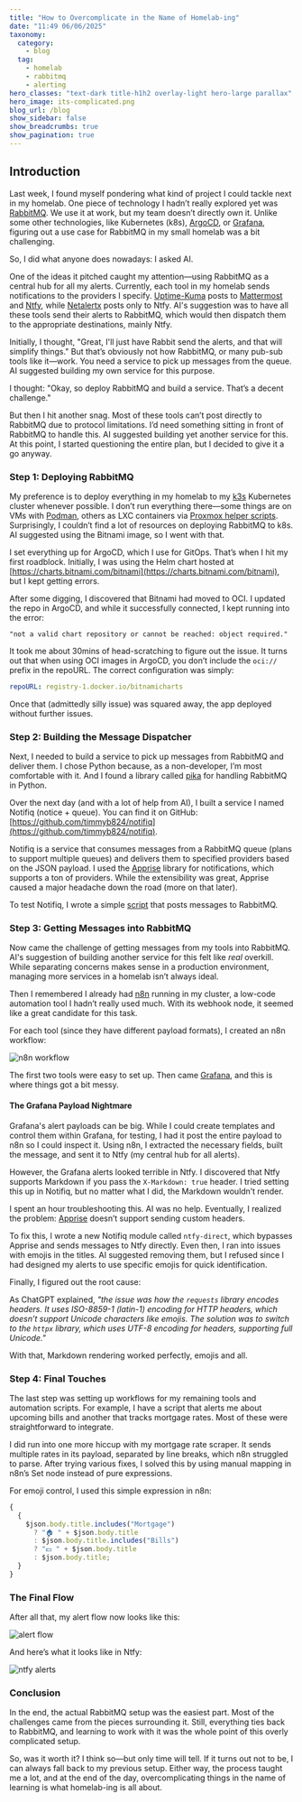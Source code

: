 ```yaml
---
title: "How to Overcomplicate in the Name of Homelab-ing"
date: "11:49 06/06/2025"
taxonomy:
  category:
    - blog
  tag:
    - homelab
    - rabbitmq
    - alerting
hero_classes: "text-dark title-h1h2 overlay-light hero-large parallax"
hero_image: its-complicated.png
blog_url: /blog
show_sidebar: false
show_breadcrumbs: true
show_pagination: true
---
```


## Introduction

Last week, I found myself pondering what kind of project I could tackle next in my homelab. One piece of technology I hadn’t really explored yet was [RabbitMQ](https://www.rabbitmq.com/). We use it at work, but my team doesn’t directly own it. Unlike some other technologies, like Kubernetes (k8s), [ArgoCD](https://argo-cd.readthedocs.io/), or [Grafana](https://grafana.com), figuring out a use case for RabbitMQ in my small homelab was a bit challenging.

So, I did what anyone does nowadays: I asked AI.

One of the ideas it pitched caught my attention—using RabbitMQ as a central hub for all my alerts. Currently, each tool in my homelab sends notifications to the providers I specify. [Uptime-Kuma](https://github.com/louislam/uptime-kuma) posts to [Mattermost](https://mattermost.com) and [Ntfy](https://ntfy.sh), while [Netalertx](https://netalerx.com) posts only to Ntfy. AI's suggestion was to have all these tools send their alerts to RabbitMQ, which would then dispatch them to the appropriate destinations, mainly Ntfy.

Initially, I thought, "Great, I'll just have Rabbit send the alerts, and that will simplify things." But that’s obviously not how RabbitMQ, or many pub-sub tools like it—work. You need a service to pick up messages from the queue. AI suggested building my own service for this purpose.

I thought: "Okay, so deploy RabbitMQ and build a service. That’s a decent challenge."

But then I hit another snag. Most of these tools can’t post directly to RabbitMQ due to protocol limitations. I’d need something sitting in front of RabbitMQ to handle this. AI suggested building yet another service for this. At this point, I started questioning the entire plan, but I decided to give it a go anyway.

### Step 1: Deploying RabbitMQ

My preference is to deploy everything in my homelab to my [k3s](https://k3s.io/) Kubernetes cluster whenever possible. I don’t run everything there—some things are on VMs with [Podman](https://podman.io/), others as LXC containers via [Proxmox helper scripts](https://community-scripts.github.io/ProxmoxVE/). Surprisingly, I couldn’t find a lot of resources on deploying RabbitMQ to k8s. AI suggested using the Bitnami image, so I went with that.

I set everything up for ArgoCD, which I use for GitOps. That’s when I hit my first roadblock. Initially, I was using the Helm chart hosted at [https://charts.bitnami.com/bitnami](https://charts.bitnami.com/bitnami), but I kept getting errors.

After some digging, I discovered that Bitnami had moved to OCI. I updated the repo in ArgoCD, and while it successfully connected, I kept running into the error:

```
"not a valid chart repository or cannot be reached: object required."
```

It took me about 30mins of head-scratching to figure out the issue. It turns out that when using OCI images in ArgoCD, you don’t include the `oci://` prefix in the repoURL. The correct configuration was simply:

```yaml
repoURL: registry-1.docker.io/bitnamicharts
```

Once that (admittedly silly issue) was squared away, the app deployed without further issues.

### Step 2: Building the Message Dispatcher

Next, I needed to build a service to pick up messages from RabbitMQ and deliver them. I chose Python because, as a non-developer, I’m most comfortable with it. And I found a library called [pika](https://pika.readthedocs.io/en/stable/) for handling RabbitMQ in Python.

Over the next day (and with a lot of help from AI), I built a service I named Notifiq (notice + queue). You can find it on GitHub: [https://github.com/timmyb824/notifiq](https://github.com/timmyb824/notifiq).

Notifiq is a service that consumes messages from a RabbitMQ queue (plans to support multiple queues) and delivers them to specified providers based on the JSON payload. I used the [Apprise](https://pypi.org/project/apprise/) library for notifications, which supports a ton of providers. While the extensibility was great, Apprise caused a major headache down the road (more on that later).

To test Notifiq, I wrote a simple [script](https://raw.githubusercontent.com/timmyb824/notifiq/refs/heads/main/scripts/send_test_notification.py) that posts messages to RabbitMQ.

### Step 3: Getting Messages into RabbitMQ

Now came the challenge of getting messages from my tools into RabbitMQ. AI's suggestion of building another service for this felt like _real_ overkill. While separating concerns makes sense in a production environment, managing more services in a homelab isn’t always ideal.

Then I remembered I already had [n8n](https://n8n.io) running in my cluster, a low-code automation tool I hadn’t really used much. With its webhook node, it seemed like a great candidate for this task.

For each tool (since they have different payload formats), I created an n8n workflow:

![n8n workflow](n8n-workflow.png)

The first two tools were easy to set up. Then came [Grafana](https://grafana.com), and this is where things got a bit messy.

#### The Grafana Payload Nightmare

Grafana's alert payloads can be big. While I could create templates and control them within Grafana, for testing, I had it post the entire payload to n8n so I could inspect it. Using n8n, I extracted the necessary fields, built the message, and sent it to Ntfy (my central hub for all alerts).

However, the Grafana alerts looked terrible in Ntfy. I discovered that Ntfy supports Markdown if you pass the `X-Markdown: true` header. I tried setting this up in Notifiq, but no matter what I did, the Markdown wouldn’t render.

I spent an hour troubleshooting this. AI was no help. Eventually, I realized the problem: [Apprise](https://github.com/caronc/apprise) doesn’t support sending custom headers.

To fix this, I wrote a new Notifiq module called `ntfy-direct`, which bypasses Apprise and sends messages to Ntfy directly. Even then, I ran into issues with emojis in the titles. AI suggested removing them, but I refused since I had designed my alerts to use specific emojis for quick identification.

Finally, I figured out the root cause:

As ChatGPT explained, _"the issue was how the `requests` library encodes headers. It uses ISO-8859-1 (latin-1) encoding for HTTP headers, which doesn’t support Unicode characters like emojis. The solution was to switch to the `httpx` library, which uses UTF-8 encoding for headers, supporting full Unicode."_

With that, Markdown rendering worked perfectly, emojis and all.

### Step 4: Final Touches

The last step was setting up workflows for my remaining tools and automation scripts. For example, I have a script that alerts me about upcoming bills and another that tracks mortgage rates. Most of these were straightforward to integrate.

I did run into one more hiccup with my mortgage rate scraper. It sends multiple rates in its payload, separated by line breaks, which n8n struggled to parse. After trying various fixes, I solved this by using manual mapping in n8n’s Set node instead of pure expressions.

For emoji control, I used this simple expression in n8n:

```javascript
{
  {
    $json.body.title.includes("Mortgage")
      ? "🏠 " + $json.body.title
      : $json.body.title.includes("Bills")
      ? "💵 " + $json.body.title
      : $json.body.title;
  }
}
```

### The Final Flow

After all that, my alert flow now looks like this:

![alert flow](new-alert-flow.png)

And here’s what it looks like in Ntfy:

![ntfy alerts](ntfy-alerts.png)

### Conclusion

In the end, the actual RabbitMQ setup was the easiest part. Most of the challenges came from the pieces surrounding it. Still, everything ties back to RabbitMQ, and learning to work with it was the whole point of this overly complicated setup.

So, was it worth it? I think so—but only time will tell. If it turns out not to be, I can always fall back to my previous setup. Either way, the process taught me a lot, and at the end of the day, overcomplicating things in the name of learning is what homelab-ing is all about.
